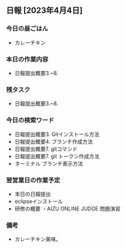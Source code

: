 ## 日報 [2023年4月4日]

### 今日の昼ごはん

* カレーチキン

### 本日の作業内容

* 日報提出概要3.~8.

### 残タスク

* 日報提出概要3.~8.
### 今日の検索ワード

* 日報提出概要3. Gitインストール方法
* 日報提出概要4. ブランチ作成方法
* 日報提出概要7. gitコマンド
* 日報提出概要7. git トークン作成方法
* ターミナル ブランチ表示方法
### 翌営業日の作業予定

* 本日の日報提出
* eclipseインストール
* 研修の概要 ・AIZU ONLINE JUDGE 問題演習
### 備考

* カレーチキン美味。
